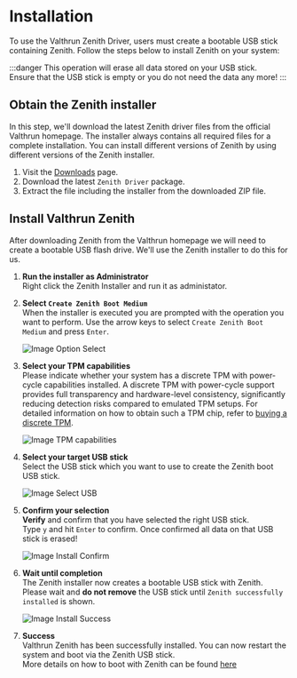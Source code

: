 # Installation

To use the Valthrun Zenith Driver, users must create a bootable USB stick containing Zenith.
Follow the steps below to install Zenith on your system:

:::danger
This operation will erase all data stored on your USB stick.  
Ensure that the USB stick is empty or you do not need the data any more!
:::

## Obtain the Zenith installer

In this step, we'll download the latest Zenith driver files from the official Valthrun homepage.
The installer always contains all required files for a complete installation. You can install different versions of Zenith by using different versions of the Zenith installer.

1. Visit the [Downloads](https://valth.run/download) page.
2. Download the latest `Zenith Driver` package.
3. Extract the file including the installer from the downloaded ZIP file.

## Install Valthrun Zenith

After downloading Zenith from the Valthrun homepage we will need to create a bootable USB flash drive.
We'll use the Zenith installer to do this for us.

1. **Run the installer as Administrator**  
   Right click the Zenith Installer and run it as administator.

2. **Select `Create Zenith Boot Medium`**  
   When the installer is executed you are prompted with the operation you want to perform.
   Use the arrow keys to select `Create Zenith Boot Medium` and press `Enter`.

   ![Image Option Select](@site/docs/_media/zenith_installer_install_option.png)

3. **Select your TPM capabilities**  
   Please indicate whether your system has a discrete TPM with power-cycle capabilities installed.
   A discrete TPM with power-cycle support provides full transparency and hardware-level consistency, significantly reducing detection risks compared to emulated TPM setups.
   For detailed information on how to obtain such a TPM chip, refer to [buying a discrete TPM](../../buying_discrete_tpm).

   ![Image TPM capabilities](@site/docs/_media/zenith_installer_tpm_variation.png)

4. **Select your target USB stick**  
   Select the USB stick which you want to use to create the Zenith boot USB stick.

   ![Image Select USB](@site/docs/_media/zenith_installer_install_select.png)

5. **Confirm your selection**  
   **Verify** and confirm that you have selected the right USB stick.  
   Type `y` and hit `Enter` to confirm. Once confirmed all data on that USB stick is erased!

   ![Image Install Confirm](@site/docs/_media/zenith_installer_install_confirm.png)

6. **Wait until completion**  
   The Zenith installer now creates a bootable USB stick with Zenith. Please wait and **do not remove** the USB stick until `Zenith successfully installed` is shown.

   ![Image Install Success](@site/docs/_media/zenith_installer_install_success.png)

7. **Success**  
   Valthrun Zenith has been successfully installed. You can now restart the system and boot via the Zenith USB stick.  
   More details on how to boot with Zenith can be found [here](../../boot)
